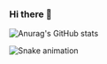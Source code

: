 ### Hi there 👋

![Anurag's GitHub stats](https://github-readme-stats.vercel.app/api?username=JjJjJose&show_icons=true&theme=merko)

![Snake animation](https://github.com/JjJjJose/github-readme/blob/output/github-contribution-snake.svg)